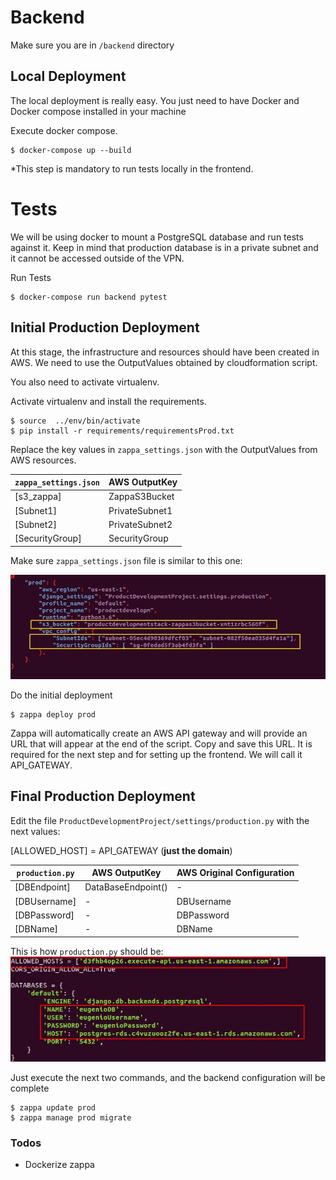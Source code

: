 Backend
===============================
Make sure you are in `/backend` directory

Local Deployment
----------
The local deployment is really easy. You just need to have Docker and Docker compose installed in your machine

Execute docker compose.	
```
$ docker-compose up --build
```

*This step is mandatory to run tests locally in the frontend.

# Tests
We will be using docker to mount a PostgreSQL database and run tests against it. Keep in mind that production database is in a private subnet and it cannot be accessed outside of the VPN.

Run Tests	
```
$ docker-compose run backend pytest
```

Initial Production Deployment
----------
At this stage, the infrastructure and resources should have been created in AWS. We need to use the OutputValues obtained by cloudformation script.

You also need to activate virtualenv.

Activate virtualenv and install the requirements.
```
$ source  ../env/bin/activate
$ pip install -r requirements/requirementsProd.txt
```

Replace the key values in `zappa_settings.json` with the OutputValues from AWS resources.

| `zappa_settings.json` | AWS OutputKey|
| ------| ------ |
| [s3_zappa] | ZappaS3Bucket |
| [Subnet1] | PrivateSubnet1 |
| [Subnet2] | PrivateSubnet2 |
| [SecurityGroup] | SecurityGroup |


Make sure  `zappa_settings.json` file is similar to this one:

![Alt text](https://github.com/eugeniosu/ProductDevelopmentProject/blob/master/readme-images/zappaconf.jpg?raw=true)



Do the initial deployment
```
$ zappa deploy prod
```
Zappa will automatically create an AWS API gateway and will provide an URL that will  appear at the end of the script. Copy and save this URL. It is required for the next step and for setting up the frontend. We will call it API_GATEWAY.

Final Production Deployment
----------

Edit the file `ProductDevelopmentProject/settings/production.py` with the next values:

[ALLOWED_HOST] = API_GATEWAY (**just the domain**)

| `production.py` | AWS OutputKey| AWS Original Configuration|
| ------| ------ | ------ |
| [DBEndpoint] | DataBaseEndpoint() |-|
| [DBUsername] | - |DBUsername|
| [DBPassword] | - |DBPassword|
| [DBName] | - |DBName|


This is how `production.py` should be:
![Alt text](https://github.com/eugeniosu/ProductDevelopmentProject/blob/master/readme-images/databaseconf.jpg?raw=true)

Just execute the next two commands, and the backend configuration will be complete
```
$ zappa update prod
$ zappa manage prod migrate
```

### Todos
 - Dockerize zappa
